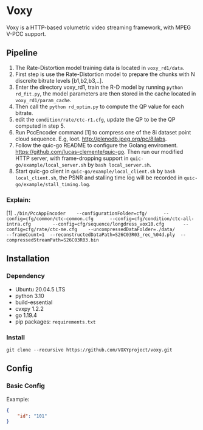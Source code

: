 # Voxy
Voxy is a HTTP-based volumetric video streaming framework, with MPEG V-PCC support.
## Pipeline
1. The Rate-Distortion model training data is located in `voxy_rd1/data`. 
2. First step is use the Rate-Distortion model to prepare the chunks with N discreite bitrate levels [b1,b2,b3,..].
3. Enter the directory voxy_rd1, train the R-D model by running `python rd_fit.py`, the model parameters are then stored in the cache located in `voxy_rd1/param_cache`.
4. Then call the `python rd_optim.py` to compute the QP value for each bitrate.
5. edit the `condition/rate/ctc-r1.cfg`, update the QP to be the QP computed in step 5.
6. Run PccEncoder command [1] to compress one of the 8i dataset point cloud sequence. E.g, loot. http://plenodb.jpeg.org/pc/8ilabs.
7. Follow the quic-go README to configure the Golang enviroment. https://github.com/lucas-clemente/quic-go. Then run our modified HTTP server, with frame-dropping support in `quic-go/example/local_server.sh` by `bash local_server.sh`.
8. Start quic-go client in `quic-go/example/local_client.sh` by `bash local_client.sh`, the PSNR and stalling time log will be recorded in `quic-go/example/stall_timing.log`.
### Explain:
[1] `./bin/PccAppEncoder    --configurationFolder=cfg/      --config=cfg/common/ctc-common.cfg      --config=cfg/condition/ctc-all-intra.cfg        --config=cfg/sequence/longdress_vox10.cfg       --config=cfg/rate/ctc-me.cfg    --uncompressedDataFolder=./data/         --frameCount=1  --reconstructedDataPath=S26C03R03_rec_%04d.ply  --compressedStreamPath=S26C03R03.bin`

## Installation
### Dependency
+ Ubuntu 20.04.5 LTS
+ python 3.10
+ build-essential
+ cvxpy 1.2.2
+ go 1.19.4
+ pip packages: `requirements.txt`
### Install

`git clone --recursive https://github.com/VOXYproject/voxy.git`

## Config
### Basic Config
Example:
```json
{
    "id": "101"
}
```
